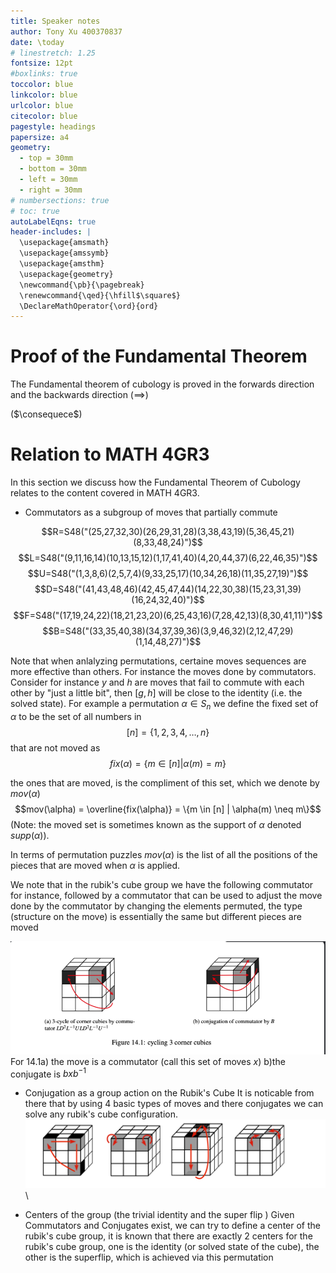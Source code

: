 ```yaml
---
title: Speaker notes
author: Tony Xu 400370837
date: \today
# linestretch: 1.25
fontsize: 12pt
#boxlinks: true
toccolor: blue
linkcolor: blue
urlcolor: blue
citecolor: blue
pagestyle: headings
papersize: a4
geometry:
  - top = 30mm
  - bottom = 30mm
  - left = 30mm
  - right = 30mm
# numbersections: true
# toc: true
autoLabelEqns: true
header-includes: |
  \usepackage{amsmath}
  \usepackage{amssymb}
  \usepackage{amsthm}
  \usepackage{geometry}
  \newcommand{\pb}{\pagebreak}
  \renewcommand{\qed}{\hfill$\square$}
  \DeclareMathOperator{\ord}{ord}
---
```

# Proof of the Fundamental Theorem
The Fundamental theorem of cubology is proved in the forwards direction and the backwards direction
($\implies$)

($\consequece$)
# Relation to MATH 4GR3

In this section we discuss how the Fundamental Theorem of Cubology relates to the content covered in MATH 4GR3.

- Commutators as a subgroup of moves that partially commute

$$R=S48("(25,27,32,30)(26,29,31,28)(3,38,43,19)(5,36,45,21)(8,33,48,24)")$$
$$L=S48("(9,11,16,14)(10,13,15,12)(1,17,41,40)(4,20,44,37)(6,22,46,35)")$$
$$U=S48("(1,3,8,6)(2,5,7,4)(9,33,25,17)(10,34,26,18)(11,35,27,19)")$$
$$D=S48("(41,43,48,46)(42,45,47,44)(14,22,30,38)(15,23,31,39)(16,24,32,40)")$$
$$F=S48("(17,19,24,22)(18,21,23,20)(6,25,43,16)(7,28,42,13)(8,30,41,11)")$$
$$B=S48("(33,35,40,38)(34,37,39,36)(3,9,46,32)(2,12,47,29)(1,14,48,27)")$$

Note that when anlalyzing permutations, certaine moves sequences are more effective than others. For instance the moves done by commutators.
Consider for instance $y$ and $h$ are moves that fail to commute with each other by "just a little bit",
then $[g,h]$ will be close to the identity (i.e. the solved state). For example a permutation $\alpha \in S_{n}$ we define the fixed set of $\alpha$ to be the set of all numbers in
$$[n] = \{1,2,3,4,\dots,n\}$$
that are not moved as
$$fix(\alpha) = \{m \in [n] | \alpha(m) = m\}$$ 

the ones that are moved, is the compliment of this set, which we denote by $mov(\alpha)$
$$mov(\alpha) = \overline{fix(\alpha)} = \{m \in [n] | \alpha(m) \neq m\}$$
(Note: the moved set is sometimes known as the support of $\alpha$ denoted $supp(\alpha)$).

In terms of permutation puzzles $mov(\alpha)$ is the list of all the positions of the pieces that are moved when $\alpha$ is applied.

We note that in the rubik's cube group we have the following commutator for instance, followed by a commutator that
can be used to adjust the move done by the commutator by changing the elements permuted, the type (structure on the move) is essentially
the same but different pieces are moved

![Commutator and it's conjugate](<commutator_conjugation_1.png>)\
For 14.1a) the move is a commutator (call this set of moves $x$) b)the conjugate is $bxb^{-1}$

- Conjugation as a group action on the Rubik's Cube
It is noticable from there that by using 4 basic types of moves and there conjugates we can solve any rubik's cube configuration. 
![The four basic moves](<basic_moves.png>)\


- Centers of the group (the trivial identity and the super flip )
Given Commutators and Conjugates exist, we can try to define a center of the rubik's cube group, it is known that there are exactly 2 centers for the
rubik's cube group, one is the identity (or solved state of the cube), the other is the superflip, which is achieved via this permutation
